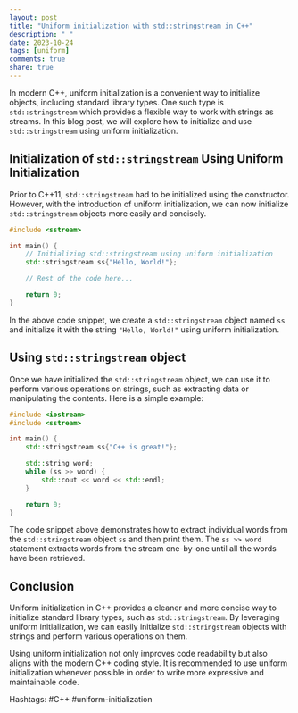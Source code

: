 ```yaml
---
layout: post
title: "Uniform initialization with std::stringstream in C++"
description: " "
date: 2023-10-24
tags: [uniform]
comments: true
share: true
---
```


In modern C++, uniform initialization is a convenient way to initialize objects, including standard library types. One such type is `std::stringstream` which provides a flexible way to work with strings as streams. In this blog post, we will explore how to initialize and use `std::stringstream` using uniform initialization.

## Initialization of `std::stringstream` Using Uniform Initialization

Prior to C++11, `std::stringstream` had to be initialized using the constructor. However, with the introduction of uniform initialization, we can now initialize `std::stringstream` objects more easily and concisely.

```cpp
#include <sstream>

int main() {
    // Initializing std::stringstream using uniform initialization
    std::stringstream ss{"Hello, World!"};

    // Rest of the code here...

    return 0;
}
```

In the above code snippet, we create a `std::stringstream` object named `ss` and initialize it with the string `"Hello, World!"` using uniform initialization.

## Using `std::stringstream` object

Once we have initialized the `std::stringstream` object, we can use it to perform various operations on strings, such as extracting data or manipulating the contents. Here is a simple example:

```cpp
#include <iostream>
#include <sstream>

int main() {
    std::stringstream ss{"C++ is great!"};

    std::string word;
    while (ss >> word) {
        std::cout << word << std::endl;
    }

    return 0;
}
```

The code snippet above demonstrates how to extract individual words from the `std::stringstream` object `ss` and then print them. The `ss >> word` statement extracts words from the stream one-by-one until all the words have been retrieved.

## Conclusion

Uniform initialization in C++ provides a cleaner and more concise way to initialize standard library types, such as `std::stringstream`. By leveraging uniform initialization, we can easily initialize `std::stringstream` objects with strings and perform various operations on them.

Using uniform initialization not only improves code readability but also aligns with the modern C++ coding style. It is recommended to use uniform initialization whenever possible in order to write more expressive and maintainable code.

Hashtags: #C++ #uniform-initialization